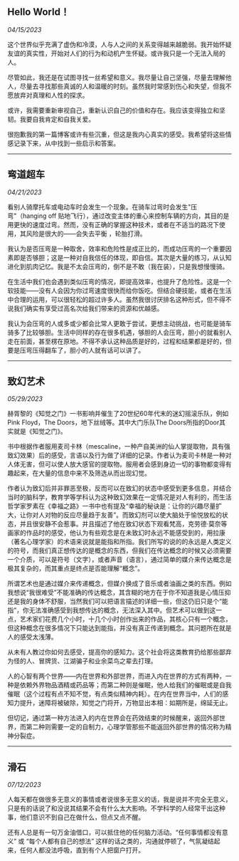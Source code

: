 ## Hello World！

*04/15/2023*

这个世界似乎充满了虚伪和冷漠，人与人之间的关系变得越来越脆弱。我开始怀疑友谊的真实性，开始对人们的行为和动机产生怀疑。或许我只是一个无法入局的人。

尽管如此，我还是在试图寻找一丝希望和意义。我尽量让自己坚强，尽量去理解他人，尽量去寻找那些真诚的人和温暖的时刻。虽然我时常感到伤心和失望，但我不愿放弃对真理和人性的探求。

或许，我需要重新审视自己，重新认识自己的价值和存在。我应该变得独立和坚韧。我要自我肯定和自我关爱。

很抱歉我的第一篇博客或许有些沉重，但这是我内心真实的感受。我希望将这些情感记录下来，从中找到一些启示和答案。



---

## 弯道超车

*04/21/2023*

看别人骑摩托车或电动车时会发生一个现象。在骑车过弯时会发生"压弯"（hanging off 贴地飞行），通过改变主体的重心来控制车辆的方向，其目的是用更快的速度过弯。然而，没有正确的掌握这种技术，或者在不适当的路况下使用，其风险是很大的——会失去平衡 ，轮胎打滑。

我认为是否压弯是一种取舍，效率和危险性是成正比的，而成功压弯的一个重要因素即是否够胆；这是一种对自我信任的体现，即自信。其次是大量的练习，从认知进化到肌肉记忆。我是不太会压弯的，倒不是不敢（我在装），只是我想慢慢骑。

在生活中我们也会遇到类似压弯的情况，即提高效率，也提升了危险性。这是一个软技能——没有人会因为你过弯速度很快而给你饭吃。但结合硬技能，或者在生活中合理的运用，可以很轻松的超过许多人。虽然我很讨厌排名这种形式，但不得不说我们确实有享受过高名次给我们带来的资源和优越感。

我认为会压弯的人或多或少都会比常人更敢于尝试，更想主动挑战，也可能是骑车骑多了比较够胆。生活中同样的存在很多机遇，够胆的人会压弯，胆小的就看别人走在前面，甚至楞在原地。不得不承认这种品质是好的，过程和结果都是好的，但要是压弯压得翻车了，胆小的人就有话可以讲了。

---



## 致幻艺术

*05/29/2023*

赫胥黎的《知觉之门》一书影响并催生了20世纪60年代末的迷幻摇滚乐队，例如Pink Floyd，The Doors，地下丝绒等。其中大门乐队The Doors所指的Door其实就是《知觉之门》。

书中根据作者服用麦司卡林（mescaline，一种产自美洲的仙人掌提取物，具有强致幻效果）后的感受，言语以及行为做了详细的记录。作者认为麦司卡林是一种对人体无害，但可以使人放大感官的提取物。服用者会感到身边一切的事物都变得有趣起来，在大量的信息中来不及筛选从而出现幻觉。

作者认为致幻后并非罪恶至极，反而可以在致幻的状态中感受到更多信息，并结合当时的脑科学，教育学等学科认为这种致幻效果在一定情况是对人有利的，而生活哲学家罗素在《幸福之路》一书中也有提及“幸福的秘诀是：让你的兴趣尽量扩大，让你对人对物的反应尽量趋于友善”。而致幻剂可以使大脑处于愉悦放松的状态，并且很安静不会惹事。并且描述了他在致幻状态下观看梵高，克劳德·莫奈等画家的作品时的感受，他认为有些观念是在未致幻时永远不能感受到的，用拉康（著名心理学家）的术语来说就是能指和所指。我们所写的说的的永远是人类定义的符号，而我们真正想传达的是概念的东西，但我们在传达概念的时候又必须需要一个介质，可以是符号（文字），或者声音（语言），通过简单的媒介来传达概念是极其复杂的，而其重点是终点是否能理解“概念”。

所谓艺术也是通过媒介来传递概念，但媒介换成了音乐或者油画之类的东西。例如我想说“我很难受”不能准确的传达概念，其含糊的地方在于你不知道我是心情压抑还是我的身体不舒服，当然我们可以把语言描述的详细一些，但这仍旧只是个“能指”，你无法准确感受到我想传达的概念，无法深入其中。但艺术可以做到这一点，艺术家们花费几个小时，十几个小时创作出来的作品，其核心只有一个概念，但这种概念在很多情况下只能达到能指，并没有真正传递到概念。其问题所在就是人的感受太浅薄。

从未有人教过你如何去感受，提高你的感知力。这个社会将这类教育扔给那些鄙弃为怪的人、冒牌货、江湖骗子和业余菜鸟之辈去打理。

人的心智有两个世界——内在世界和外部世界，而进入内在世界的方式有两种，一种是依赖外界物品酒精或药品等；而第二种则是催眠，他人给我们的催眠或是自我催眠（这个过程有点不知不觉，有点类似精神内耗）。在内在世界当中，人们的感知力提升，迷障将被破除，知觉之门将开，万物显出本相：如期所是，绵延无止。

但切记，通过第一种方法进入的内在世界会在药效结束的时候醒来，返回外部世界，而第二种则需要一定的自制力，心理学管那些不能返回外部世界的情况称为精神分裂症。

---

## 滑石

*07/12/2023*

人每天都在做很多无意义的事情或者说很多无意义的话，我是说并不完全无意义，只是有的话说了和没说其结果不会有什么太大影响。不学科学的人经常干出这种事，他们意识不到自己在做什么，但点又点不醒。

还有人总是有一句万金油借口，可以抵住他的任何脑力活动。“任何事情都没有意义” 或 “每个人都有自己的想法” 这样的话之类的，沟通就停顿了，气氛凝结起来，任何人都没法呼吸，直到有个人把窗户打开。